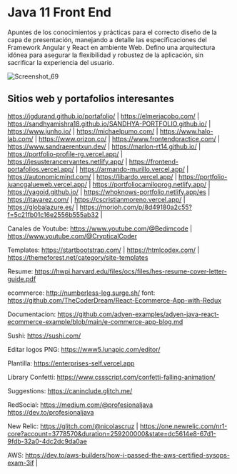 # Java 11 Front End
Apuntes de los conocimientos y prácticas para el correcto diseño de la capa de presentación, manejando a detalle las especificaciones del Framework Angular y React en ambiente Web. Defino una arquitectura idónea para asegurar la flexibilidad y robustez de la aplicación, sin sacrificar la experiencia del usuario.

![Screenshot_69](https://user-images.githubusercontent.com/24864482/175085316-ef5f6f80-fbd2-4c36-881a-cd10dbf7958a.png)

## Sitios web y portafolios interesantes

https://jgdurand.github.io/portafolio/ | https://elmerjacobo.com/ | https://sandhyamishra18.github.io/SANDHYA-PORTFOLIO.github.io/ | https://www.junho.io/ |  https://michaelpumo.com/ | https://www.halo-lab.com/ | https://www.orizon.co/ | https://www.frontendpractice.com/ | https://www.sandraerentxun.dev/ | https://marlon-rt14.github.io/ | https://portfolio-profile-rg.vercel.app/ | https://jesusterancervantes.netlify.app/ | https://frontend-portafolios.vercel.app/ | https://armando-murillo.vercel.app/ | https://autonomicmind.com/ | https://libardo.vercel.app/ | https://portfolio-juancgalueweb.vercel.app/ | https://portfoliocamiloprog.netlify.app/ | https://yagoid.github.io/ | https://whoknows-portfolio.netlify.app/es | https://itavarez.com/ | https://cscristianmoreno.vercel.app/ | https://globalazure.es/ 
| https://morioh.com/p/8d49180a2c55?f=5c21fb01c16e2556b555ab32 |

Canales de Youtube: https://www.youtube.com/@Bedimcode | https://www.youtube.com/@CrypticalCoder

Templates: https://startbootstrap.com/ | https://htmlcodex.com/ | https://themeforest.net/category/site-templates

Resume: https://hwpi.harvard.edu/files/ocs/files/hes-resume-cover-letter-guide.pdf

ecommerce:
http://numberless-leg.surge.sh/
font: 
https://github.com/TheCoderDream/React-Ecommerce-App-with-Redux

Documentacion: https://github.com/adyen-examples/adyen-java-react-ecommerce-example/blob/main/e-commerce-app-blog.md

Sushi: https://sushi.com/

Editar logos PNG: https://www5.lunapic.com/editor/

Plantilla: https://enterprises-self.vercel.app

Library Confetti: https://www.cssscript.com/confetti-falling-animation/

Suggestions: https://caninclude.glitch.me/

RedSocial:
https://medium.com/@profesionaljava
https://dev.to/profesionaljava

New Relic:
https://glitch.com/@nicolascruz |
https://one.newrelic.com/nr1-core?account=3778570&duration=259200000&state=dc5614e8-67d1-9fdb-32a0-4dc2dc9da0ae

AWS:
https://dev.to/aws-builders/how-i-passed-the-aws-certified-sysops-exam-3if |

